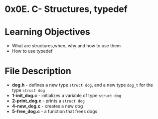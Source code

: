 # 0x0E. C- Structures, typedef
# Learning Objectives
* What are structures,when, why and how to use them
* How to use typedef

# File Description
* **dog.h** - defines a new type `struct dog`, and a new type `dog_t` for the type `struct dog`
* **1-init_dog.c** - initializes a variable of type `struct dog`
* **2-print_dog.c** - prints a `struct dog`
* **4-new_dog.c** - creates a new dog
* **5-free_dog.c** - a function that frees dogs
